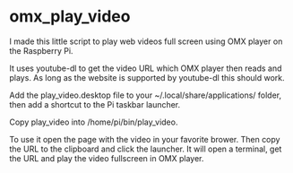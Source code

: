 # omx_play_video

I made this little script to play web videos full screen using OMX player on the Raspberry Pi.

It uses youtube-dl to get the video URL which OMX player then reads and plays.  As
long as the website is supported by youtube-dl this should work.

Add the play_video.desktop file to your ~/.local/share/applications/ folder, then
add a shortcut to the Pi taskbar launcher.

Copy play_video into /home/pi/bin/play_video.

To use it open the page with the video in your favorite brower.  Then copy the
URL to the clipboard and click the launcher.  It will open a terminal, get the URL
and play the video fullscreen in OMX player.

